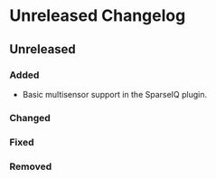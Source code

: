 # Unreleased Changelog

## Unreleased

### Added
- Basic multisensor support in the SparseIQ plugin.

### Changed

### Fixed

### Removed
